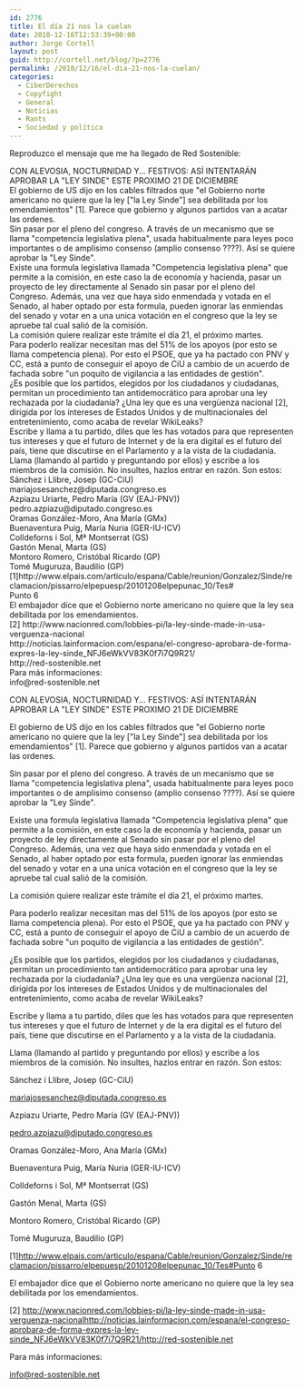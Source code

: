 ```yaml
---
id: 2776
title: El día 21 nos la cuelan
date: 2010-12-16T12:53:39+00:00
author: Jorge Cortell
layout: post
guid: http://cortell.net/blog/?p=2776
permalink: /2010/12/16/el-dia-21-nos-la-cuelan/
categories:
  - CiberDerechos
  - Copyfight
  - General
  - Noticias
  - Rants
  - Sociedad y polí­tica
---
```

Reproduzco el mensaje que me ha llegado de Red Sostenible:

<div id="_mcePaste">
  CON ALEVOSIA, NOCTURNIDAD Y... FESTIVOS: ASÍ INTENTARÁN APROBAR LA "LEY SINDE" ESTE PROXIMO 21 DE DICIEMBRE
</div>

<div id="_mcePaste">
  El gobierno de US dijo en los cables filtrados que "el Gobierno norte americano no quiere que la ley ["la Ley Sinde"] sea debilitada por los emendamientos" [1]. Parece que gobierno y algunos partidos van a acatar las ordenes.
</div>

<div id="_mcePaste">
  Sin pasar por el pleno del congreso. A través de un mecanismo que se llama "competencia legislativa plena", usada habitualmente para leyes poco importantes o de amplisimo consenso (amplio consenso ????). Así se quiere aprobar la "Ley Sinde".
</div>

<div id="_mcePaste">
  Existe una formula legislativa llamada "Competencia legislativa plena" que permite a la comisión, en este caso la de economía y hacienda, pasar un proyecto de ley directamente al Senado sin pasar por el pleno del Congreso. Además, una vez que haya sido enmendada y votada en el Senado, al haber optado por esta formula, pueden ignorar las enmiendas del senado y votar en a una unica votación en el congreso que la ley se apruebe tal cual salió de la comisión.
</div>

<div id="_mcePaste">
  La comisión quiere realizar este trámite el día 21, el próximo martes.
</div>

<div id="_mcePaste">
  Para poderlo realizar necesitan mas del 51% de los apoyos (por esto se llama competencia plena). Por esto el PSOE, que ya ha pactado con PNV y CC, está a punto de conseguir el apoyo de CiU a cambio de un acuerdo de fachada sobre "un poquito de vigilancia a las entidades de gestión".
</div>

<div id="_mcePaste">
  ¿Es posible que los partidos, elegidos por los ciudadanos y ciudadanas, permitan un procedimiento tan antidemocrático para aprobar una ley rechazada por la ciudadanía? ¿Una ley que es una vergüenza nacional [2], dirigida por los intereses de Estados Unidos y de multinacionales del entretenimiento, como acaba de revelar WikiLeaks?
</div>

<div id="_mcePaste">
  Escribe y llama a tu partido, diles que les has votados para que representen tus intereses y que el futuro de Internet y de la era digital es el futuro del país, tiene que discutirse en el Parlamento y a la vista de la ciudadanía.
</div>

<div id="_mcePaste">
  Llama (llamando al partido y preguntando por ellos) y escribe a los miembros de la comisión. No insultes, hazlos entrar en razón. Son estos:
</div>

<div id="_mcePaste">
  Sánchez i Llibre, Josep (GC-CiU)
</div>

<div id="_mcePaste">
  mariajosesanchez@diputada.congreso.es
</div>

<div id="_mcePaste">
  Azpiazu Uriarte, Pedro María (GV (EAJ-PNV))
</div>

<div id="_mcePaste">
  pedro.azpiazu@diputado.congreso.es
</div>

<div id="_mcePaste">
  Oramas González-Moro, Ana María (GMx)
</div>

<div id="_mcePaste">
  Buenaventura Puig, María Nuria (GER-IU-ICV)
</div>

<div id="_mcePaste">
  Colldeforns i Sol, Mª Montserrat (GS)
</div>

<div id="_mcePaste">
  Gastón Menal, Marta (GS)
</div>

<div id="_mcePaste">
  Montoro Romero, Cristóbal Ricardo (GP)
</div>

<div id="_mcePaste">
  Tomé Muguruza, Baudilio (GP)
</div>

<div id="_mcePaste">
  [1]http://www.elpais.com/articulo/espana/Cable/reunion/Gonzalez/Sinde/reclamacion/pissarro/elpepuesp/20101208elpepunac_10/Tes#
</div>

<div id="_mcePaste">
  Punto 6
</div>

<div id="_mcePaste">
  El embajador dice que el Gobierno norte americano no quiere que la ley sea debilitada por los emendamientos.
</div>

<div id="_mcePaste">
  [2] http://www.nacionred.com/lobbies-pi/la-ley-sinde-made-in-usa-verguenza-nacional
</div>

<div id="_mcePaste">
  http://noticias.lainformacion.com/espana/el-congreso-aprobara-de-forma-expres-la-ley-sinde_NFJ6eWkVV83K0f7i7Q9R21/
</div>

<div id="_mcePaste">
  http://red-sostenible.net
</div>

<div id="_mcePaste">
  Para más informaciones:
</div>

<div id="_mcePaste">
  info@red-sostenible.net
</div>

CON ALEVOSIA, NOCTURNIDAD Y... FESTIVOS: ASÍ INTENTARÁN APROBAR LA "LEY SINDE" ESTE PROXIMO 21 DE DICIEMBRE
  
El gobierno de US dijo en los cables filtrados que "el Gobierno norte americano no quiere que la ley ["la Ley Sinde"] sea debilitada por los emendamientos" [1]. Parece que gobierno y algunos partidos van a acatar las ordenes.
  
Sin pasar por el pleno del congreso. A través de un mecanismo que se llama "competencia legislativa plena", usada habitualmente para leyes poco importantes o de amplisimo consenso (amplio consenso ????). Así se quiere aprobar la "Ley Sinde".
  
Existe una formula legislativa llamada "Competencia legislativa plena" que permite a la comisión, en este caso la de economía y hacienda, pasar un proyecto de ley directamente al Senado sin pasar por el pleno del Congreso. Además, una vez que haya sido enmendada y votada en el Senado, al haber optado por esta formula, pueden ignorar las enmiendas del senado y votar en a una unica votación en el congreso que la ley se apruebe tal cual salió de la comisión.
  
La comisión quiere realizar este trámite el día 21, el próximo martes.
  
Para poderlo realizar necesitan mas del 51% de los apoyos (por esto se llama competencia plena). Por esto el PSOE, que ya ha pactado con PNV y CC, está a punto de conseguir el apoyo de CiU a cambio de un acuerdo de fachada sobre "un poquito de vigilancia a las entidades de gestión".
  
¿Es posible que los partidos, elegidos por los ciudadanos y ciudadanas, permitan un procedimiento tan antidemocrático para aprobar una ley rechazada por la ciudadanía? ¿Una ley que es una vergüenza nacional [2], dirigida por los intereses de Estados Unidos y de multinacionales del entretenimiento, como acaba de revelar WikiLeaks?
  
Escribe y llama a tu partido, diles que les has votados para que representen tus intereses y que el futuro de Internet y de la era digital es el futuro del país, tiene que discutirse en el Parlamento y a la vista de la ciudadanía.

Llama (llamando al partido y preguntando por ellos) y escribe a los miembros de la comisión. No insultes, hazlos entrar en razón. Son estos:

Sánchez i Llibre, Josep (GC-CiU)
  
mariajosesanchez@diputada.congreso.es

Azpiazu Uriarte, Pedro María (GV (EAJ-PNV))
  
pedro.azpiazu@diputado.congreso.es

Oramas González-Moro, Ana María (GMx)

Buenaventura Puig, María Nuria (GER-IU-ICV)
  
Colldeforns i Sol, Mª Montserrat (GS)
  
Gastón Menal, Marta (GS)
  
Montoro Romero, Cristóbal Ricardo (GP)
  
Tomé Muguruza, Baudilio (GP)

[1]http://www.elpais.com/articulo/espana/Cable/reunion/Gonzalez/Sinde/reclamacion/pissarro/elpepuesp/20101208elpepunac_10/Tes#Punto 6
  
El embajador dice que el Gobierno norte americano no quiere que la ley sea debilitada por los emendamientos.

[2] http://www.nacionred.com/lobbies-pi/la-ley-sinde-made-in-usa-verguenza-nacionalhttp://noticias.lainformacion.com/espana/el-congreso-aprobara-de-forma-expres-la-ley-sinde_NFJ6eWkVV83K0f7i7Q9R21/http://red-sostenible.net
  
Para más informaciones:
  
info@red-sostenible.net